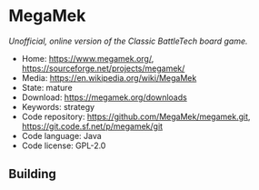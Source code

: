 # MegaMek

_Unofficial, online version of the Classic BattleTech board game._

- Home: https://www.megamek.org/, https://sourceforge.net/projects/megamek/
- Media: https://en.wikipedia.org/wiki/MegaMek
- State: mature
- Download: https://megamek.org/downloads
- Keywords: strategy
- Code repository: https://github.com/MegaMek/megamek.git, https://git.code.sf.net/p/megamek/git
- Code language: Java
- Code license: GPL-2.0

## Building

